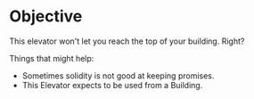 # Objective

This elevator won't let you reach the top of your building. Right?

Things that might help:

-   Sometimes solidity is not good at keeping promises.
-   This Elevator expects to be used from a Building.
